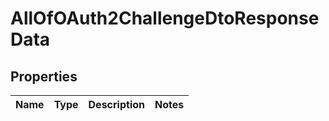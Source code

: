 # AllOfOAuth2ChallengeDtoResponseData

## Properties
Name | Type | Description | Notes
------------ | ------------- | ------------- | -------------
